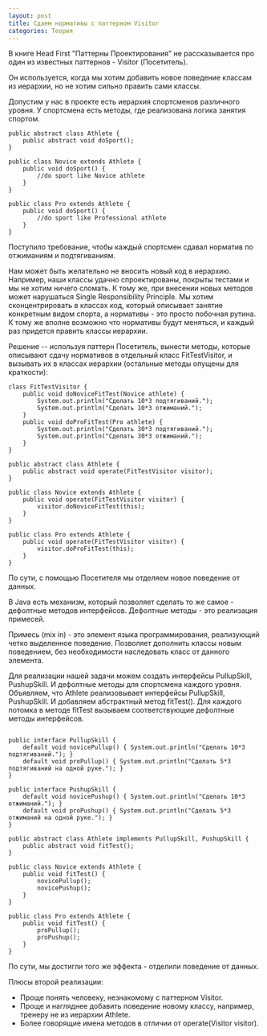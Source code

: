 ```yaml
---
layout: post
title: Сдаем нормативы с паттерном Visitor  
categories: Теория
---
```


В книге Head First "Паттерны Проектирования" не рассказывается про один из известных паттернов - Visitor (Посетитель).

Он используется, когда мы хотим добавить новое поведение классам из иерархии, но не хотим сильно править сами классы.

Допустим у нас в проекте есть иерархия спортсменов различного уровня.
У спортсмена есть методы, где реализована логика занятия спортом.
```
public abstract class Athlete {
    public abstract void doSport();
}

public class Novice extends Athlete {
    public void doSport() {
        //do sport like Novice athlete
    }
}

public class Pro extends Athlete {
    public void doSport() {
        //do sport like Professional athlete
    }
}
```
Поступило требование, чтобы каждый спортсмен сдавал норматив по отжиманиям и подтягиваниям.

Нам может быть желательно не вносить новый код в иерархию. Например, наши классы удачно спроектированы, покрыты тестами и мы не хотим ничего сломать. 
К тому же, при внесении новых методов может нарушаться Single Responsibility Principle. Мы хотим сконцентрировать в классах код, который описывает занятие конкретным видом спорта, а нормативы - это просто побочная рутина. К тому же вполне возможно что нормативы будут меняться, и каждый раз 
придется править классы иерархии.

Решение -- используя паттерн Посетитель, вынести методы, которые описывают сдачу нормативов в отдельный класс FitTestVisitor, и вызывать их в классах иерархии (остальные методы опущены для краткости):
```
class FitTestVisitor {
    public void doNoviceFitTest(Novice athlete) {
        System.out.println("Сделать 10*3 подтягиваний.");  
        System.out.println("Сделать 10*3 отжиманий.");  
    }
    public void doProFitTest(Pro athlete) {
        System.out.println("Сделать 30*3 подтягиваний.");
        System.out.println("Сделать 30*3 отжиманий.");  
    }
}

public abstract class Athlete {
    public abstract void operate(FitTestVisitor visitor);
}

public class Novice extends Athlete {
    public void operate(FitTestVisitor visitor) {
        visitor.doNoviceFitTest(this);
    }
}

public class Pro extends Athlete {
    public void operate(FitTestVisitor visitor) {
        visitor.doProFitTest(this);
    }
}
```
По сути, с помощью Посетителя мы отделяем новое поведение от данных. 

В Java есть механизм, который позволяет сделать то же самое - дефолтные методов интерфейсов. Дефолтные методы - это реализация примесей.

Примесь (mix in) - это элемент языка программирования, реализующий четко выделенное поведение. Позволяет дополнить классы новым поведением, без необходимости наследовать класс от данного элемента.  

Для реализации нашей задачи можем создать интерфейсы PullupSkill, PushupSkill.
И дефолтные методы для спортсмена каждого уровня.
Объявляем, что Athlete реализовывает интерфейсы PullupSkill, PushupSkill. И добавляем абстрактный метод fitTest().
Для каждого потомка в методе fitTest вызываем соответствующие дефолтные методы интерфейсов.
```

public interface PullupSkill {
    default void novicePullup() { System.out.println("Сделать 10*3 подтягиваний."); }
    default void proPullup() { System.out.println("Сделать 5*3 подтягиваний на одной руке."); }
}

public interface PushupSkill {
    default void novicePushup() { System.out.println("Сделать 10*3 отжиманий."); }
    default void proPushup() { System.out.println("Сделать 5*3 отжиманий на одной руке."); }
}

public abstract class Athlete implements PullupSkill, PushupSkill {
    public abstract void fitTest();
}

public class Novice extends Athlete {
    public void fitTest() {
        novicePullup();
        novicePushup();
    }
}

public class Pro extends Athlete {
    public void fitTest() {
        proPullup();
        proPushup();
    }
}
```

По сути, мы достигли того же эффекта - отделили поведение от данных.

Плюсы второй реализации:
- Проще понять человеку, незнакомому с паттерном Visitor.
- Проще и нагляднее добавить поведение новому классу, например, тренеру не из иерархии Athlete.
- Более говорящие имена методов в отличии от operate(Visitor visitor).